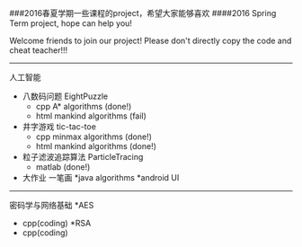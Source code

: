 ###2016春夏学期一些课程的project，希望大家能够喜欢
####2016 Spring Term project, hope can help you!

Welcome friends to join our project!
Please don't directly copy the code and cheat teacher!!!

---
人工智能
* 八数码问题 EightPuzzle
  * cpp A* algorithms (done!)
  * html mankind algorithms (fail)
* 井字游戏 tic-tac-toe
  * cpp minmax algorithms (done!)
  * html mankind algorithms (done!)
* 粒子滤波追踪算法 ParticleTracing
  * matlab (done!)
* 大作业 一笔画
  *java algorithms
  *android UI

---

密码学与网络基础
 *AES
  * cpp(coding)
 *RSA
  * cpp(coding)
